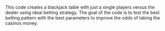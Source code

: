 This code creates a blackjack table with just a single players versus the dealer using ideal betting strategy. The goal of the code is to test the best betting pattern with the best parameters to improve the odds of taking the casinos money.
